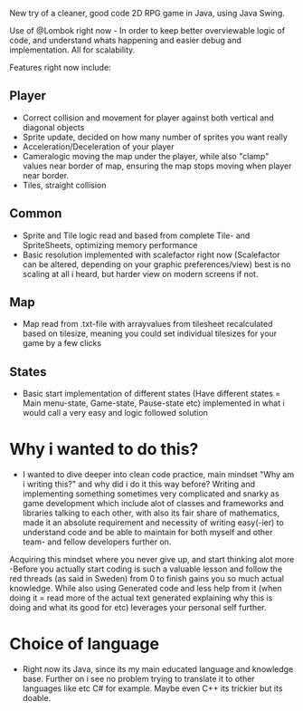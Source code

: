New try of a cleaner, good code 2D RPG game in Java, using Java Swing.

Use of @Lombok right now - In order to keep better overviewable logic of code, and understand whats happening and easier debug and implementation. All for scalability.

Features right now include:

## Player
- Correct collision and movement for player against both vertical and diagonal objects
- Sprite update, decided on how many number of sprites you want really
- Acceleration/Deceleration of your player
- Cameralogic moving the map under the player, while also "clamp" values near border of map, ensuring the map stops moving when player near border.
- Tiles, straight collision

## Common
- Sprite and Tile logic read and based from complete Tile- and SpriteSheets, optimizing memory performance
- Basic resolution implemented with scalefactor right now (Scalefactor can be altered, depending on your graphic preferences/view) best is no scaling at all i heard, but harder view on modern screens if not.

## Map
- Map read from .txt-file with arrayvalues from tilesheet recalculated based on tilesize, meaning you could set individual tilesizes for your game by a few clicks

## States
- Basic start implementation of different states (Have different states = Main menu-state, Game-state, Pause-state etc) implemented in what i would call a very easy and logic followed solution 


# Why i wanted to do this?
- I wanted to dive deeper into clean code practice, main mindset "Why am i writing this?" and why did i do it this way before? Writing and implementing something sometimes very complicated and snarky as game development which include alot of classes and frameworks and libraries talking to each other, with also its fair share of mathematics, made it an absolute requirement and necessity of writing easy(-ier) to understand code and be able to maintain for both myself and other team- and fellow developers further on.

Acquiring this mindset where you never give up, and start thinking alot more -Before you actually start coding is such a valuable lesson and follow the red threads (as said in Sweden) from 0 to finish gains you so much actual knowledge. 
While also using Generated code and less help from it (when doing it = read more of the actual text generated explaining why this is doing and what its good for etc) leverages your personal self further.

# Choice of language
- Right now its Java, since its my main educated language and knowledge base. Further on i see no problem trying to translate it to other languages like etc C# for example. Maybe even C++ its trickier but its doable.
